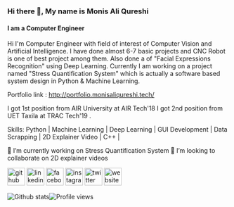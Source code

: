 ### Hi there 👋, My name is Monis Ali Qureshi
#### I am a Computer Engineer
Hi I'm Computer Engineer with field of interest of Computer Vision and Artificial Intelligence.
I have done almost 6-7 basic projects and CNC Robot is one of best project among them. Also done a of "Facial Expressions Recognition" using Deep Learning.
Currently I am working on a project named "Stress Quantification System"​ which is actually a software based system design in Python & Machine Learning.

Portfolio link : http://portfolio.monisaliqureshi.tech/

I got 1st position from AIR University at AIR Tech'18
I got 2nd position from UET Taxila at TRAC Tech'19 .

Skills: Python | Machine Learning | Deep Learning | GUI Development | Data Scrapping | 2D Explainer Video | C++ | 

🔭 I’m currently working on Stress Quantification System 👯 I’m looking to collaborate on 2D explainer videos 

[<img src='https://cdn.jsdelivr.net/npm/simple-icons@3.0.1/icons/github.svg' alt='github' height='40'>](https://github.com/https://github.com/monisaliqureshi)  [<img src='https://cdn.jsdelivr.net/npm/simple-icons@3.0.1/icons/linkedin.svg' alt='linkedin' height='40'>](https://www.linkedin.com/in/https://www.linkedin.com/in/monisaliqureshi//)  [<img src='https://cdn.jsdelivr.net/npm/simple-icons@3.0.1/icons/facebook.svg' alt='facebook' height='40'>](https://www.facebook.com/https://www.facebook.com)  [<img src='https://cdn.jsdelivr.net/npm/simple-icons@3.0.1/icons/instagram.svg' alt='instagram' height='40'>](https://www.instagram.com/https://www.instagram.com/monisaliqureshi/)  [<img src='https://cdn.jsdelivr.net/npm/simple-icons@3.0.1/icons/twitter.svg' alt='twitter' height='40'>](https://twitter.com/https://www.twitter.com/monisaliqureshi)  [<img src='https://cdn.jsdelivr.net/npm/simple-icons@3.0.1/icons/icloud.svg' alt='website' height='40'>](http://www.monisaliqureshi.tech/)  

![Github stats](https://github-readme-stats.vercel.app/api?username=https://github.com/monisaliqureshi&show_icons=true)![Profile views](https://gpvc.arturio.dev/https://github.com/monisaliqureshi)  
